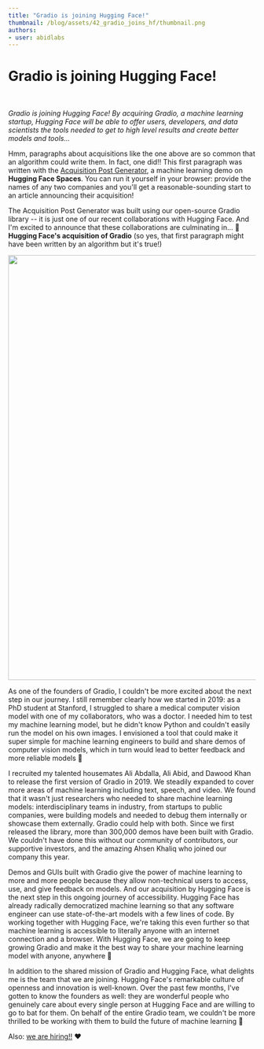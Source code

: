 ```yaml
---
title: "Gradio is joining Hugging Face!"
thumbnail: /blog/assets/42_gradio_joins_hf/thumbnail.png
authors:
- user: abidlabs
---
```


<h1>Gradio is joining Hugging Face!</h1>

<!-- {blog_metadata} -->
<!-- {authors} -->

<p>&nbsp;</p>

_Gradio is joining Hugging Face! By acquiring Gradio, a machine learning startup, Hugging Face will be able to offer users, developers, and data scientists the tools needed to get to high level results and create better models and tools..._

Hmm, paragraphs about acquisitions like the one above are so common that an algorithm could write them. In
fact, one did!! This first paragraph was written with the [Acquisition Post Generator](https://huggingface.co/spaces/abidlabs/The-Acquisition-Post-Generator), a machine learning demo on **Hugging Face Spaces**. You can run it yourself in your browser: provide the names of any two companies and you'll get a reasonable-sounding start to an article announcing their acquisition!

The Acquisition Post Generator was built using our open-source Gradio library -- it is just one of our recent collaborations with Hugging Face. And I'm excited to announce that these collaborations are culminating in... 🥁 **Hugging Face's acquisition of Gradio** (so yes, that first paragraph might have been written by
  an algorithm but it's true!)
  
  <img class="max-w-full mx-auto my-6" style="width: 54rem" src="/blog/assets/42_gradio_joins_hf/screenshot.png">

As one of the founders of Gradio, I couldn't be more excited about the next step in our journey. I still remember clearly how we started in 2019: as a PhD student at Stanford, I struggled to share a medical computer vision model with one of my collaborators, who was a doctor. I needed him to test my machine learning model, but he didn't know Python and couldn't easily run the model on his own images. I envisioned a tool that could make it super simple for machine learning engineers to build and share demos of computer vision models, which in turn would lead to better feedback and more reliable models 🔁

I recruited my talented housemates Ali Abdalla, Ali Abid, and Dawood Khan to release the first version of Gradio in 2019. We steadily expanded to cover more areas of machine learning including text, speech, and video. We found that it wasn't just researchers who needed to share machine learning models: interdisciplinary teams in industry, from startups to public companies, were building models and needed to debug them internally or showcase them externally. Gradio could help with both. Since we first released the library, more than 300,000 demos have been built with Gradio. We couldn't have done this without our community of contributors, our supportive investors, and the amazing Ahsen Khaliq who joined our company this year.

Demos and GUIs built with Gradio give the power of machine learning to more and more people because they allow non-technical users to access, use, and give feedback on models. And our acquisition by Hugging Face is the next step in this ongoing journey of accessibility. Hugging Face has already radically democratized machine learning so that any software engineer can use state-of-the-art models with a few lines of code. By working together with Hugging Face, we're taking this even further so that machine learning is accessible to literally anyone with an internet connection and a browser. With Hugging Face, we are going to keep growing Gradio and make it the best way to share your machine learning model with anyone, anywhere 🚀

In addition to the shared mission of Gradio and Hugging Face, what delights me is the team that we are joining. Hugging Face's remarkable culture of openness and innovation is well-known. Over the past few months, I've gotten to know the founders as well: they are wonderful people who genuinely care about every single person at Hugging Face and are willing to go to bat for them. On behalf of the entire Gradio team, we couldn't be more thrilled to be working with them to build the future of machine learning 🤗

Also: [we are hiring!!](https://apply.workable.com/huggingface/) ❤️
